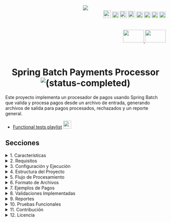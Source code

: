 <div align = "center">
  <img src="../img/spring_batch_payments.png" >
</div>


  <div align="right">
    <img width="24" height="24" src="../icons/backend/java/png/java.png" />
    <img width="20" height="20" src="../icons/devops/png/maven.png" />
    <img width="22" height="22" src="../icons/devops/png/postman.png" />
    <img width="22" height="22" src="../icons/devops/png/git.png" />
    <img width="20" height="20" src="../icons/backend/java/png/junit.png" />
    <img width="20" height="20" src="../icons/devops/png/swagger.png" /> 
    <img width="20" height="20" src="../icons/backend/java/png/spring-boot.png" /> 
    <img width="20" height="20" src="../icons/backend/java/png/spring-batch.png" />    
  </div>


<br>

<br>


<div align="right"> 
  <a href="https://github.com/andresWeitzel/Spring_Batch_Processing_Payments/blob/master/src/main/resources/static/translation/README.es.md">
    <img src="../icons/translation/arg-flag.jpg" width="65" height="40" />
  </a> 
  <a href="https://github.com/andresWeitzel/Spring_Batch_Processing_Payments/blob/master/README.md">
    <img src="../icons/translation/eeuu-flag.jpg" width="65" height="40" />
  </a> 
</div>

<br>

<br>

<div align="center">  

# Spring Batch Payments Processor ![(status-completed)](../icons/badges/status-completed.svg)

</div>

Este proyecto implementa un procesador de pagos usando Spring Batch que valida y procesa pagos desde un archivo de entrada, generando archivos de salida para pagos procesados, rechazados y un reporte general.

* [Functional tests playlist](https://www.youtube.com/watch?v=zPqArsLfH7o) <a href="https://www.youtube.com/watch?v=zPqArsLfH7o" target="_blank"> <img src="../icons/social-networks/yt.png" width="25" /></a>


## Secciones


<details>
<summary>1. Características</summary>

- Procesamiento de pagos en lotes
- Validación de montos, monedas y datos del cliente
- Cálculo de comisiones
- Generación de reportes
- Manejo de errores y pagos rechazados
- Soporte para múltiples monedas (USD, EUR, GBP, JPY)
</details>

<details>
<summary>2. Requisitos</summary>

- Java 17 o superior
- Maven 3.6 o superior
- Spring Boot 2.7.0
- Spring Batch 4.3.6
</details>


<details>
<summary>3. Configuración y Ejecución</summary>

1. Clonar el repositorio:
```bash
git clone [url-del-repositorio]
cd [nombre_proyecto]
```

2. El proyecto utiliza diferentes perfiles para desarrollo y producción. Para ejecutar en modo desarrollo:

```bash
mvn spring-boot:run -Dspring-boot.run.profiles=dev
```

</details>




<details>
<summary>4. Estructura del Proyecto</summary>

```
src/main/java/com/example/batch/
├── config/         # Configuración de Spring Batch
├── model/          # Modelos de datos
├── processor/      # Procesadores de pagos
└── enums/          # Enumeraciones
```
</details>

<details>
<summary>5. Flujo de Procesamiento</summary>

1. **Lectura de Pagos**: Lee pagos desde `input/payments.txt`
2. **Validación y Procesamiento**: 
   - Valida montos (mínimo: 10.00, máximo: 10000.00)
   - Valida monedas soportadas
   - Valida formato de email
   - Calcula comisiones
3. **Escritura de Resultados**:
   - Pagos válidos → `output/processed_payments.txt`
   - Pagos rechazados → `output/rejected_payments.txt`
   - Reporte general → `output/payment_report.txt`
</details>

<details>
<summary>6. Formato de Archivos</summary>

### Archivo de Entrada (payments.txt)
```
id,amount,currency,status,paymentDate,paymentType,customerName,customerEmail
1,100.00,USD,PENDING,2024-03-20T10:00:00,CREDIT_CARD,John Doe,john@example.com
2,500.00,EUR,PENDING,2024-03-20T10:05:00,DEBIT_CARD,Jane Smith,jane@example.com
3,1000.00,GBP,PENDING,2024-03-20T10:10:00,CREDIT_CARD,Bob Johnson,bob@example.com
4,5000.00,JPY,PENDING,2024-03-20T10:15:00,DEBIT_CARD,Alice Brown,alice@example.com
```

### Archivo de Pagos Procesados (processed_payments.txt)
```
id,amount,currency,status,paymentDate,paymentType,customerName,customerEmail,amountInUSD,commission,validationStatus
1,100.00,USD,PROCESSED,2024-03-20T10:00:00,CREDIT_CARD,John Doe,john@example.com,100.00,2.00,VALID
2,500.00,EUR,PROCESSED,2024-03-20T10:05:00,DEBIT_CARD,Jane Smith,jane@example.com,545.00,10.90,VALID
3,1000.00,GBP,PROCESSED,2024-03-20T10:10:00,CREDIT_CARD,Bob Johnson,bob@example.com,1270.00,25.40,VALID
4,5000.00,JPY,PROCESSED,2024-03-20T10:15:00,DEBIT_CARD,Alice Brown,alice@example.com,33.50,0.67,VALID
```

### Archivo de Pagos Rechazados (rejected_payments.txt)
```
id,amount,currency,status,paymentDate,paymentType,customerName,customerEmail,errorMessage
5,5.00,USD,INVALID,2024-03-20T10:20:00,CREDIT_CARD,Charlie Wilson,charlie@example.com,El monto es menor al mínimo permitido: 10.0
6,15000.00,EUR,INVALID,2024-03-20T10:25:00,DEBIT_CARD,Diana Miller,diana@example.com,El monto excede el máximo permitido: 10000.0
7,200.00,MXN,INVALID,2024-03-20T10:30:00,CREDIT_CARD,Edward Davis,edward@example.com,Moneda no soportada: MXN
8,300.00,GBP,INVALID,2024-03-20T10:35:00,INVALID_TYPE,Frank Lee,frank@example.com,Tipo de pago no válido: INVALID_TYPE
9,400.00,USD,INVALID,2024-03-20T10:40:00,CREDIT_CARD,Grace Kim,invalid-email,Formato de email inválido
10,500.00,EUR,INVALID,2024-03-20T10:45:00,DEBIT_CARD,Henry Park,,Email no puede estar vacío
11,600.00,GBP,INVALID,2024-03-20T10:50:00,CREDIT_CARD,Ivy Chen,ivy@example.com,Fecha de pago inválida o vacía
```

### Archivo de Reporte General (payment_report.txt)
```
=== Reporte de Procesamiento de Pagos ===
Fecha de Procesamiento: 2024-03-20T11:00:00
Total de Pagos Procesados: 4
Total de Pagos Rechazados: 7
Total de Pagos: 11

=== Estadísticas por Moneda ===
USD: 2 pagos (1 procesado, 1 rechazado)
EUR: 3 pagos (1 procesado, 2 rechazados)
GBP: 3 pagos (1 procesado, 2 rechazados)
JPY: 1 pago (1 procesado, 0 rechazados)
MXN: 1 pago (0 procesados, 1 rechazado)

=== Estadísticas por Tipo de Pago ===
CREDIT_CARD: 6 pagos
DEBIT_CARD: 4 pagos
INVALID_TYPE: 1 pago

=== Razones de Rechazo ===
Monto muy bajo: 1
Monto muy alto: 1
Moneda no soportada: 1
Tipo de pago inválido: 1
Email inválido: 2
Fecha inválida: 1

=== Montos Totales ===
Total Procesado (USD): 1948.40
Total Comisiones (USD): 38.97
```
</details>

<details>
<summary>7. Ejemplos de Pagos</summary>

### Pagos Válidos
1. Pago en USD dentro del rango permitido:
```
id,amount,currency,status,paymentDate,paymentType,customerName,customerEmail
1,100.00,USD,PENDING,2024-03-20T10:00:00,CREDIT_CARD,John Doe,john@example.com
2,500.00,USD,PENDING,2024-03-20T10:05:00,DEBIT_CARD,Jane Smith,jane@example.com
3,1000.00,USD,PENDING,2024-03-20T10:10:00,CREDIT_CARD,Bob Johnson,bob@example.com
```

2. Pago en EUR con email válido:
```
id,amount,currency,status,paymentDate,paymentType,customerName,customerEmail
4,500.00,EUR,PENDING,2024-03-20T11:00:00,DEBIT_CARD,Jane Smith,jane.smith@example.com
5,750.00,EUR,PENDING,2024-03-20T11:05:00,CREDIT_CARD,Alice Brown,alice.brown@example.com
6,2500.00,EUR,PENDING,2024-03-20T11:10:00,DEBIT_CARD,Charlie Wilson,charlie.wilson@example.com
```

3. Pago en GBP con montos variados:
```
id,amount,currency,status,paymentDate,paymentType,customerName,customerEmail
7,50.00,GBP,PENDING,2024-03-20T12:00:00,CREDIT_CARD,David Miller,david.miller@example.com
8,200.00,GBP,PENDING,2024-03-20T12:05:00,DEBIT_CARD,Eva Garcia,eva.garcia@example.com
9,5000.00,GBP,PENDING,2024-03-20T12:10:00,CREDIT_CARD,Frank Lee,frank.lee@example.com
```

4. Pago en JPY con diferentes tipos de pago:
```
id,amount,currency,status,paymentDate,paymentType,customerName,customerEmail
10,10000.00,JPY,PENDING,2024-03-20T13:00:00,CREDIT_CARD,Grace Kim,grace.kim@example.com
11,50000.00,JPY,PENDING,2024-03-20T13:05:00,DEBIT_CARD,Henry Park,henry.park@example.com
12,100000.00,JPY,PENDING,2024-03-20T13:10:00,CREDIT_CARD,Ivy Chen,ivy.chen@example.com
```

### Pagos Rechazados
1. Montos muy bajos:
```
id,amount,currency,status,paymentDate,paymentType,customerName,customerEmail
13,5.00,USD,PENDING,2024-03-20T14:00:00,CREDIT_CARD,Jack Wilson,jack@example.com
14,1.00,EUR,PENDING,2024-03-20T14:05:00,DEBIT_CARD,Kate Brown,kate@example.com
15,0.50,GBP,PENDING,2024-03-20T14:10:00,CREDIT_CARD,Liam Davis,liam@example.com
```

2. Monedas no soportadas:
```
id,amount,currency,status,paymentDate,paymentType,customerName,customerEmail
16,1000.00,MXN,PENDING,2024-03-20T15:00:00,DEBIT_CARD,Maria Garcia,maria@example.com
17,500.00,CAD,PENDING,2024-03-20T15:05:00,CREDIT_CARD,Noah Smith,noah@example.com
18,2000.00,AUD,PENDING,2024-03-20T15:10:00,DEBIT_CARD,Olivia Lee,olivia@example.com
```

3. Emails inválidos:
```
id,amount,currency,status,paymentDate,paymentType,customerName,customerEmail
19,200.00,USD,PENDING,2024-03-20T16:00:00,CREDIT_CARD,Peter Davis,invalid-email
20,300.00,EUR,PENDING,2024-03-20T16:05:00,DEBIT_CARD,Quinn Wilson,not-an-email
21,400.00,GBP,PENDING,2024-03-20T16:10:00,CREDIT_CARD,Rachel Brown,missing@domain
```

4. Montos muy altos:
```
id,amount,currency,status,paymentDate,paymentType,customerName,customerEmail
22,15000.00,USD,PENDING,2024-03-20T17:00:00,DEBIT_CARD,Sam Miller,sam@example.com
23,20000.00,EUR,PENDING,2024-03-20T17:05:00,CREDIT_CARD,Tina Garcia,tina@example.com
24,25000.00,GBP,PENDING,2024-03-20T17:10:00,DEBIT_CARD,Victor Lee,victor@example.com
```

5. Fechas inválidas o vacías:
```
id,amount,currency,status,paymentDate,paymentType,customerName,customerEmail
25,100.00,USD,PENDING,,CREDIT_CARD,Will Smith,will@example.com
26,200.00,EUR,PENDING,invalid-date,DEBIT_CARD,Xena Brown,xena@example.com
27,300.00,GBP,PENDING,2024-13-45T25:61:99,CREDIT_CARD,Yara Davis,yara@example.com
```

6. Tipos de pago inválidos:
```
id,amount,currency,status,paymentDate,paymentType,customerName,customerEmail
28,100.00,USD,PENDING,2024-03-20T18:00:00,INVALID_TYPE,Zack Wilson,zack@example.com
29,200.00,EUR,PENDING,2024-03-20T18:05:00,UNKNOWN,Anna Brown,anna@example.com
30,300.00,GBP,PENDING,2024-03-20T18:10:00,,Bob Davis,bob@example.com
```
</details>

<details>
<summary>8. Validaciones Implementadas</summary>

1. **Monto**:
   - Mínimo: 10.00
   - Máximo: 10000.00

2. **Monedas Soportadas**:
   - USD (Dólar Americano)
   - EUR (Euro)
   - GBP (Libra Esterlina)
   - JPY (Yen Japonés)

3. **Email**:
   - Formato válido
   - No puede estar vacío

4. **Fecha de Pago**:
   - No puede estar vacía
   - Formato ISO 8601
</details>

<details>
<summary>9. Reportes</summary>

El sistema genera tres tipos de archivos de salida:

1. **processed_payments.txt**: Contiene todos los pagos válidos procesados
2. **rejected_payments.txt**: Contiene los pagos que fallaron en la validación
3. **payment_report.txt**: Reporte general con estadísticas de procesamiento
</details>

<details>
<summary>10. Pruebas Funcionales</summary>

#### [Ver video](https://www.youtube.com/watch?v=zPqArsLfH7o)

  <a href="https://www.youtube.com/watch?v=zPqArsLfH7o">
    <img src="../img/Spring_Batch_Processing_Payments_yt.png" />
  </a> 


</details>

<details>
<summary>11. Contribución</summary>

1. Fork el proyecto
2. Crea una rama para tu feature (`git checkout -b feature/AmazingFeature`)
3. Commit tus cambios (`git commit -m 'Add some AmazingFeature'`)
4. Push a la rama (`git push origin feature/AmazingFeature`)
5. Abre un Pull Request
</details>

<details>
<summary>12. Licencia</summary>

Este proyecto está bajo la Licencia MIT - ver el archivo [LICENSE](LICENSE) para más detalles. 
